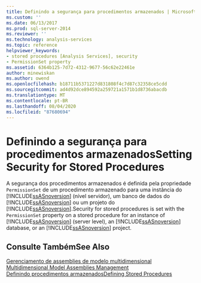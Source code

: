 ```yaml
---
title: Definindo a segurança para procedimentos armazenados | Microsoft Docs
ms.custom: ''
ms.date: 06/13/2017
ms.prod: sql-server-2014
ms.reviewer: ''
ms.technology: analysis-services
ms.topic: reference
helpviewer_keywords:
- stored procedures [Analysis Services], security
- PermissionSet property
ms.assetid: 6364b125-7d72-4312-9677-56c62e22461e
author: minewiskan
ms.author: owend
ms.openlocfilehash: b18711b5371227d831808f4c7d87c32358ce5cdd
ms.sourcegitcommit: ad4d92dce894592a259721a1571b1d8736abacdb
ms.translationtype: MT
ms.contentlocale: pt-BR
ms.lasthandoff: 08/04/2020
ms.locfileid: "87680694"
---
```

# <a name="setting-security-for-stored-procedures"></a><span data-ttu-id="509b9-102">Definindo a segurança para procedimentos armazenados</span><span class="sxs-lookup"><span data-stu-id="509b9-102">Setting Security for Stored Procedures</span></span>
  <span data-ttu-id="509b9-103">A segurança dos procedimentos armazenados é definida pela propriedade `PermissionSet` de um procedimento armazenado para uma instância do [!INCLUDE[ssASnoversion](../../includes/ssasnoversion-md.md)] (nível servidor), um banco de dados do [!INCLUDE[ssASnoversion](../../includes/ssasnoversion-md.md)] ou um projeto do [!INCLUDE[ssASnoversion](../../includes/ssasnoversion-md.md)].</span><span class="sxs-lookup"><span data-stu-id="509b9-103">Security for stored procedures is set with the `PermissionSet` property on a stored procedure for an instance of [!INCLUDE[ssASnoversion](../../includes/ssasnoversion-md.md)] (server level), an [!INCLUDE[ssASnoversion](../../includes/ssasnoversion-md.md)] database, or an [!INCLUDE[ssASnoversion](../../includes/ssasnoversion-md.md)] project.</span></span>  
  
## <a name="see-also"></a><span data-ttu-id="509b9-104">Consulte Também</span><span class="sxs-lookup"><span data-stu-id="509b9-104">See Also</span></span>  
 <span data-ttu-id="509b9-105">[Gerenciamento de assemblies de modelo multidimensional](../multidimensional-models/multidimensional-model-assemblies-management.md) </span><span class="sxs-lookup"><span data-stu-id="509b9-105">[Multidimensional Model Assemblies Management](../multidimensional-models/multidimensional-model-assemblies-management.md) </span></span>  
 [<span data-ttu-id="509b9-106">Definindo procedimentos armazenados</span><span class="sxs-lookup"><span data-stu-id="509b9-106">Defining Stored Procedures</span></span>](../multidimensional-models-extending-olap-stored-procedures/defining-stored-procedures.md)  
  
  
